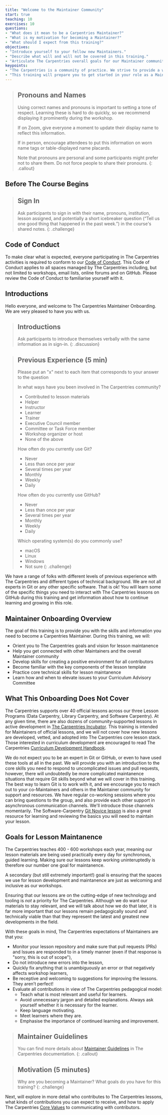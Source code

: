 ```yaml
---
title: "Welcome to the Maintainer Community"
start: true
teaching: 10
exercises: 10
questions:
- "What does it mean to be a Carpentries Maintainer?"
- "What is my motivation for becoming a Maintainer?"
- "What should I expect from this training?"
objectives:
- "Introduce yourself to your fellow new Maintainers."
- "Describe what will and will not be covered in this training."
- "Articulate The Carpentries overall goals for our Maintainer community."
keypoints:
- "The Carpentries is a community of practice. We strive to provide a welcoming environment for all learners and take our Code of Conduct seriously."
- "This training will prepare you to get started in your role as a Maintainer."
---
```


> ## Pronouns and Names
> 
> Using correct names and pronouns is important to setting a tone of respect. Learning these is hard to
> do quickly, so we recommend displaying it prominently during the workshop. 
> 
> If on Zoom, give everyone a moment to update their display name to reflect this information. 
> 
> If in person, encourage attendees to put this information on worn name tags or table-displayed name placards.
> 
> Note that pronouns are personal and some participants might prefer not to share them.
> Do not force people to share their pronouns.
{: .callout}

## Before The Course Begins

> ## Sign In
>
> Ask participants to sign in with their name, pronouns, institution, lesson assigned, and 
> potentially a short icebreaker question (“Tell us one good thing that happened in the past week.”) in the course's shared notes.
{: .challenge}

## Code of Conduct

To make clear what is expected, everyone participating in The Carpentries activities is required
to conform to our [Code of Conduct](https://docs.carpentries.org/topic_folders/policies/code-of-conduct.html). 
This Code of Conduct applies to all spaces managed by The Carpentries including, but not limited to workshops, email lists, online 
forums and on GitHub. Please review the Code of Conduct to familiarise yourself with it.

## Introductions

Hello everyone, and welcome to The Carpentries Maintainer Onboarding.  We are very pleased to have you with us.

> ## Introductions
> 
> Ask participants to introduce themselves verbally with the same information as in sign-in.
{: .discussion}

> ## Previous Experience (5 min)
>
> Please put an "x" next to each item that corresponds to your answer to the question
> 
> In what ways have you been involved in The Carpentries community?
> * Contributed to lesson materials
> * Helper
> * Instructor
> * Learner
> * Trainer 
> * Executive Council member
> * Committee or Task Force member
> * Workshop organizer or host
> * None of the above
>
> How often do you currently use Git?
> * Never
> * Less than once per year
> * Several times per year
> * Monthly
> * Weekly
> * Daily
> 
> How often do you currently use GitHub?
> * Never
> * Less than once per year
> * Several times per year
> * Monthly
> * Weekly
> * Daily
> 
> Which operating system(s) do you commonly use?
> * macOS
> * Linux
> * Windows
> * Not sure
{: .challenge}

We have a range of folks with different levels of previous experience with The Carpentries and different types of technical background. 
We are not all experts in Git or any other specific software. That is ok! You will learn some of the specific things you need to interact 
with The Carpentries lessons on GitHub during this training and get information about how to continue learning and growing in this role. 

## Maintainer Onboarding Overview

The goal of this training is to provide you with the skills and information you need to 
become a Carpentries Maintainer. During this training, we will:

- Orient you to The Carpentries goals and vision for lesson maintanence
- Help you get connected with other Maintainers and the overall Maintainer community
- Develop skills for creating a positive environment for all contributors
- Become familiar with the key components of the lesson template
- Practice core technical skills for lesson maintanence
- Learn how and when to elevate issues to your Curriculum Advisory Committee

## What This Onboarding Does Not Cover

The Carpentries supports over 40 official lessons across our three Lesson Programs (Data Carpentry, Library Carpentry, and Software Carpentry). 
At any given time, there are also dozens of community-supported lessons in active development in 
[The Carpentries Incubator](https://carpentries-incubator.org/). This training is intended for Maintainers of official lessons, and we will 
not cover how new lessons are developed, vetted, and adopted into The Carpentries core lesson stack. Those interested in curriculum 
development are encouraged to read The Carpentries [Curriculum Development Handbook](https://cdh.carpentries.org/). 

We do not expect you to be an expert in Git or GitHub, or even to have used these tools at all in the past. We will provide you with
an introduction to the core skills you need to respond to uncomplicated issues and pull requests, 
however, there will undoubtedly be more complicated maintanence situations that require Git skills beyond what we will cover in this training. 
The best way to learn Git is to work with it, and we encourage you to reach out to your co-Maintainers and others in the Maintainer community
for support and resources. We have regular co-working sessions where you can bring questions to the group, and also provide each other
support in asynchronous communication channels. We'll introduce those channels momentarily. 
The Software-Carpentry [Git Novice lesson](https://swcarpentry.github.io/git-novice/) is also a great resource for learning and reviewing the basics you will need to maintain your lesson.

## Goals for Lesson Maintanence

The Carpentries teaches 400 - 600 workshops each year, meaning our lesson materials are being used practically every day for
synchronous, guided learning. Making sure our lessons keep working uninteruptedly is therefore our number one goal for maintanence.

A secondary (but still extremely important!) goal is ensuring that the spaces we use for lesson development and maintanence
are just as welcoming and inclusive as our workshops. 

Ensuring that our lessons are on the cutting-edge of new technology and tooling is *not* a priority for The Carpentries. Although
we do want our materials to stay relevant, and we will talk about how we do that later, it is far more important that our lessons
remain pedagogically sound and technically viable than that they represent the latest and greatest new developments in the field.

With these goals in mind, The Carpentries expectations of Maintainers are that you:

- Monitor your lesson repository and make sure that pull requests (PRs) and Issues are responded to in a timely manner (even if that response is "sorry, this is out of scope"),
- Do not introduce new errors into the lesson, 
- Quickly fix anything that is unambiguously an error or that negatively affects workshop learners, 
- Be receptive and welcoming to suggestions for improving the lessons. They aren’t perfect!
- Evaluate all contributions in view of The Carpentries pedagogical model:
    - Teach what is most relevant and useful for learners.
    - Avoid unnecessary jargon and detailed explanations. Always ask yourself whether it is necessary for the learner. 
    - Keep language motivating.
    - Meet learners where they are.
    - Emphasise the importance of continued learning and improvement.

> ## Maintainer Guidelines
> You can find more details about [Maintainer Guidelines](https://docs.carpentries.org/topic_folders/maintainers/maintainers.html) in The Carpentries documentation.
{: .callout}

> ## Motivation (5 minutes)
> Why are you becoming a Maintainer? What goals do you have for this training?
{: .challenge}

Next, will explore in more detail who contributes to The Carpentries lessons, what kinds of contributions you
can expect to receive, and how to apply The Carpentries [Core Values](https://carpentries.org/values/) to communicating with contributors. 
